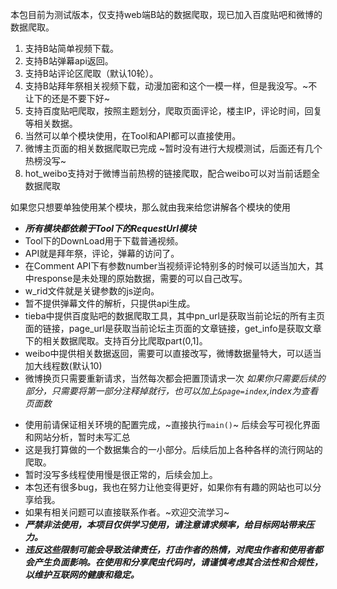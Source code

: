 本包目前为测试版本，仅支持web端B站的数据爬取，现已加入百度贴吧和微博的数据爬取。
1. 支持B站简单视频下载。
2. 支持B站弹幕api返回。
3. 支持B站评论区爬取（默认10轮）。
4. 支持B站拜年祭相关视频下载，动漫加密和这个一模一样，但是我没写。~不让下的还是不要下好~
5. 支持百度贴吧爬取，按照主题划分，爬取页面评论，楼主IP，评论时间，回复等相关数据。
6. 当然可以单个模块使用，在Tool和API都可以直接使用。
7. 微博主页面的相关数据爬取已完成 ~暂时没有进行大规模测试，后面还有几个热榜没写~
8. hot_weibo支持对于微博当前热榜的链接爬取，配合weibo可以对当前话题全数据爬取

如果您只想要单独使用某个模块，那么就由我来给您讲解各个模块的使用
- ***所有模块都依赖于Tool下的RequestUrl模块***
- Tool下的DownLoad用于下载普通视频。
- API就是拜年祭，评论，弹幕的访问了。
- 在Comment API下有参数number当视频评论特别多的时候可以适当加大，其中response是未处理的原始数据，需要的可以自己改写。
- w_rid文件就是关键参数的js逆向。
- 暂不提供弹幕文件的解析，只提供api生成。
- tieba中提供百度贴吧的数据爬取工具，其中pn_url是获取当前论坛的所有主页面的链接，page_url是获取当前论坛主页面的文章链接，get_info是获取文章下的相关数据爬取。支持百分比爬取part(0,1]。
- weibo中提供相关数据返回，需要可以直接改写，微博数据量特大，可以适当加大线程数(默认10)
- 微博换页只需要重新请求，当然每次都会把置顶请求一次 *如果你只需要后续的部分，只需要将第一部分注释掉就行，也可以加上`&page=index`,index为查看页面数*


* 使用前请保证相关环境的配置完成，~直接执行`main()`~ 后续会写可视化界面和网站分析，暂时未写汇总
* 这是我打算做的一个数据集合的一小部分。后续后加上各种各样的流行网站的爬取。
* 暂时没写多线程使用慢是很正常的，后续会加上。
* 本包还有很多bug，我也在努力让他变得更好，如果你有有趣的网站也可以分享给我。
* 如果有相关问题可以直接联系作者。~欢迎交流学习~
* ***严禁非法使用，本项目仅供学习使用，请注意请求频率，给目标网站带来压力。***
* ***违反这些限制可能会导致法律责任，打击作者的热情，对爬虫作者和使用者都会产生负面影响。在使用和分享爬虫代码时，请谨慎考虑其合法性和合规性，以维护互联网的健康和稳定。***
